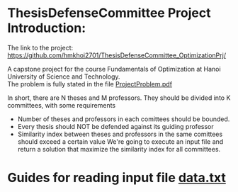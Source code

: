 # ThesisDefenseCommittee Project Introduction:
The link to the project: https://github.com/hmkhoi2701/ThesisDefenseCommittee_OptimizationPrj/

A capstone project for the course Fundamentals of Optimization at Hanoi University of Science and Technology.  
The problem is fully stated in the file [ProjectProblem.pdf](https://github.com/hmkhoi2701/ThesisDefenseComittee_OptimizationPrj/blob/main/ProjectProblem.pdf)

In short, there are N theses and M professors. They should be divided into K committees, with some requirements
  - Number of theses and professors in each comittees should be bounded.
  - Every thesis should NOT be defended against its guiding professor
  - Similarity index between theses and professors in the same comittees should exceed a certain value
We're going to execute an input file and return a solution that maximize the similarity index for all committees.

# Guides for reading input file [data.txt](https://github.com/hmkhoi2701/ThesisDefenseCommittee_OptimizationPrj/files/7690136/data.txt)
